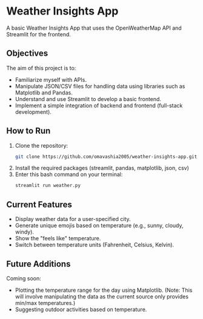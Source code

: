 # Weather Insights App

A basic Weather Insights App that uses the OpenWeatherMap API and Streamlit for the frontend.

## Objectives

The aim of this project is to:
* Familiarize myself with APIs.
* Manipulate JSON/CSV files for handling data using libraries such as Matplotlib and Pandas.
* Understand and use Streamlit to develop a basic frontend.
* Implement a simple integration of backend and frontend (full-stack development).

## How to Run

1. Clone the repository:
   ```bash
   git clone https://github.com/omavashia2005/weather-insights-app.git
2. Install the required packages (streamlit, pandas, matplotlib, json, csv)
3. Enter this bash command on your terminal:
   ```bash
   streamlit run weather.py

## Current Features

* Display weather data for a user-specified city.
* Generate unique emojis based on temperature (e.g., sunny, cloudy, windy).
* Show the "feels like" temperature.
* Switch between temperature units (Fahrenheit, Celsius, Kelvin).

## Future Additions

Coming soon:
* Plotting the temperature range for the day using Matplotlib. (Note: This will involve manipulating the data as the current source only provides min/max temperatures.)
* Suggesting outdoor activities based on temperature.

